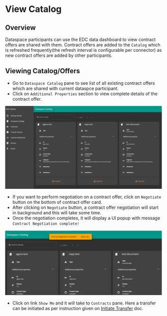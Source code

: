 # View Catalog

## Overview

Dataspace participants can use the EDC data dashboard to view contract offers are shared with them. Contract offers are added to the `Catalog` which is refreshed frequently(the refresh interval is configurable per connector) as new contract offers are added by other participants.

## Viewing Catalog/Offers

* Go to `Dataspace Catalog` pane to see list of all existing contract offers which are shared with current dataspce participant.
* Click on `Additional Properties` section to view complete details of the contract offer.

![dataspace-catalog](dataspace-catalog.png)

* If you want to perform negotiation on a contract offer, click on `Negotiate` button on the bottom of contract offer card.
* After clicking on `Negotiate` button, a contract offer negotiation will start in background and this will take some time.
* Once the negotiation completes, it will display a UI popup with message `Contract Negotiation complete!`

![dataspace-catalog-negotiation](dataspace-catalog-negotiation.png)

* Click on link `Show Me` and it will take to `Contracts` pane. Here a transfer can be initiated as per instruction given on [Initiate Transfer](./initiate-transfer.md) doc.
